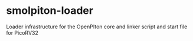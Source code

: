 # smolpiton-loader
Loader infrastructure for the OpenPIton core and linker script and start file for PicoRV32
